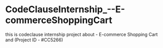 # CodeClauseInternship_--E-commerceShoppingCart
this is codeclause internship project about - E-commerce Shopping Cart and (Project ID - #CC5266)
